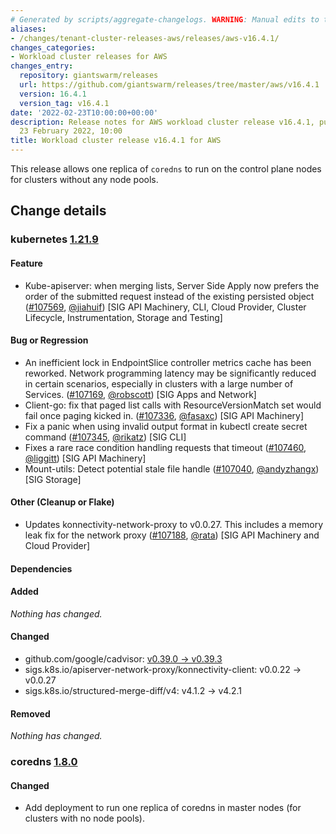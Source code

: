 ```yaml
---
# Generated by scripts/aggregate-changelogs. WARNING: Manual edits to this files will be overwritten.
aliases:
- /changes/tenant-cluster-releases-aws/releases/aws-v16.4.1/
changes_categories:
- Workload cluster releases for AWS
changes_entry:
  repository: giantswarm/releases
  url: https://github.com/giantswarm/releases/tree/master/aws/v16.4.1
  version: 16.4.1
  version_tag: v16.4.1
date: '2022-02-23T10:00:00+00:00'
description: Release notes for AWS workload cluster release v16.4.1, published on
  23 February 2022, 10:00
title: Workload cluster release v16.4.1 for AWS
---
```


This release allows one replica of `coredns` to run on the control plane nodes for clusters without any node pools.

## Change details


### kubernetes [1.21.9](https://github.com/kubernetes/kubernetes/releases/tag/v1.21.9)

#### Feature
- Kube-apiserver: when merging lists, Server Side Apply now prefers the order of the submitted request instead of the existing persisted object ([#107569](https://github.com/kubernetes/kubernetes/pull/107569), [@jiahuif](https://github.com/jiahuif)) [SIG API Machinery, CLI, Cloud Provider, Cluster Lifecycle, Instrumentation, Storage and Testing]
#### Bug or Regression
- An inefficient lock in EndpointSlice controller metrics cache has been reworked. Network programming latency may be significantly reduced in certain scenarios, especially in clusters with a large number of Services. ([#107169](https://github.com/kubernetes/kubernetes/pull/107169), [@robscott](https://github.com/robscott)) [SIG Apps and Network]
- Client-go: fix that paged list calls with ResourceVersionMatch set would fail once paging kicked in. ([#107336](https://github.com/kubernetes/kubernetes/pull/107336), [@fasaxc](https://github.com/fasaxc)) [SIG API Machinery]
- Fix a panic when using invalid output format in kubectl create secret command ([#107345](https://github.com/kubernetes/kubernetes/pull/107345), [@rikatz](https://github.com/rikatz)) [SIG CLI]
- Fixes a rare race condition handling requests that timeout ([#107460](https://github.com/kubernetes/kubernetes/pull/107460), [@liggitt](https://github.com/liggitt)) [SIG API Machinery]
- Mount-utils: Detect potential stale file handle ([#107040](https://github.com/kubernetes/kubernetes/pull/107040), [@andyzhangx](https://github.com/andyzhangx)) [SIG Storage]
#### Other (Cleanup or Flake)
- Updates konnectivity-network-proxy to v0.0.27. This includes a memory leak fix for the network proxy ([#107188](https://github.com/kubernetes/kubernetes/pull/107188), [@rata](https://github.com/rata)) [SIG API Machinery and Cloud Provider]
#### Dependencies
#### Added
_Nothing has changed._
#### Changed
- github.com/google/cadvisor: [v0.39.0 → v0.39.3](https://github.com/google/cadvisor/compare/v0.39.0...v0.39.3)
- sigs.k8s.io/apiserver-network-proxy/konnectivity-client: v0.0.22 → v0.0.27
- sigs.k8s.io/structured-merge-diff/v4: v4.1.2 → v4.2.1
#### Removed
_Nothing has changed._



### coredns [1.8.0](https://github.com/giantswarm/coredns-app/releases/tag/v1.8.0)

#### Changed
- Add deployment to run one replica of coredns in master nodes (for clusters with no node pools).
